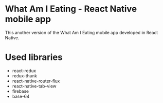 # What Am I Eating - React Native mobile app

This another version of the What Am I Eating mobile app developed in React Native.


# Used libraries

- react-redux
- redux-thunk
- react-native-router-flux
- react-native-tab-view
- firebase
- base-64
